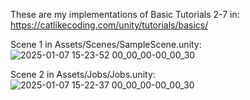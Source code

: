 These are my implementations of Basic Tutorials 2-7 in: https://catlikecoding.com/unity/tutorials/basics/

Scene 1 in Assets/Scenes/SampleScene.unity:
![2025-01-07 15-23-52 00_00_00-00_00_30](https://github.com/user-attachments/assets/7bc9db5a-23c0-4b8a-b397-99bad02680a6)

Scene 2 in Assets/Jobs/Jobs.unity:
![2025-01-07 15-22-37 00_00_00-00_00_30](https://github.com/user-attachments/assets/93fa7ac1-dad2-43a1-afcf-52c6663d0deb)
